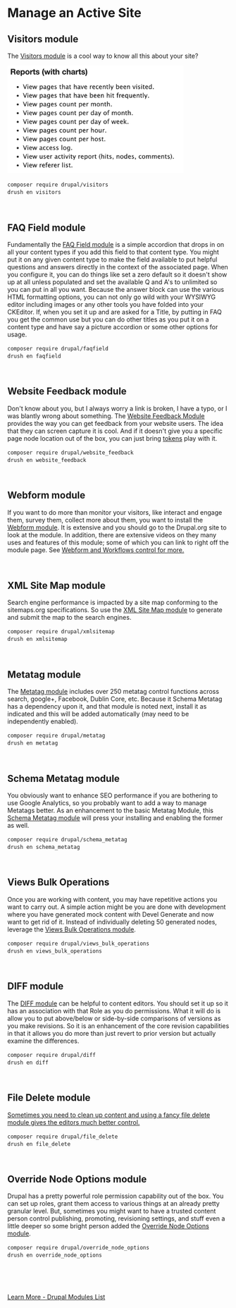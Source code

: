 
# Manage an Active Site

## Visitors module

The [Visitors module](https://www.drupal.org/project/visitors) is a cool way to know all this about your site?<br>

<img src="../modules/images/visitors.png"  width="400">


`composer require drupal/visitors`<br>
`drush en visitors`

<br>

## FAQ Field module

Fundamentally the [FAQ Field module](https://www.drupal.org/project/faqfield) is a simple accordion that drops in on all your content types if you add this field to that content type.  You might put it on any given content type to make the field available to put helpful questions and answers directly in the context of the associated page. When you configure it, you can do things like set a zero default so it doesn't show up at all unless populated and set the available Q and A's to unlimited so you can put in all you want.  Because the answer block can use the various HTML formatting options, you can not only go wild with your WYSIWYG editor including images or any other tools you have folded into your CKEditor.   If, when you set it up and are asked for a Title, by putting in FAQ you get the common use but you can do other titles as you put it on a content type and have say a picture accordion or some other options for usage. 

`composer require drupal/faqfield`<br>
`drush en faqfield`

<br>

## Website Feedback module

Don't know about you, but I always worry a link is broken, I have a typo, or I was blantly wrong about something.  The [Website Feedback Module](https://www.drupal.org/project/website_feedback) provides the way you can get feedback from your website users.  The idea that they can screen capture it is cool.  And if it doesn't give you a specific page node location out of the box, you can just bring [tokens](../modules/development.md#token-module) play with it.

`composer require drupal/website_feedback`<br>
`drush en website_feedback`

<br>

## Webform module

If you want to do more than monitor your visitors, like interact and engage them, survey them, collect more about them, you want to install the [Webform module](https://www.drupal.org/project/webform).  It is extensive and you should go to the Drupal.org site to look at the module.  In addition, there are extensive videos on they many uses and features of this module; some of which you can link to right off the module page.  See [Webform and Workflows control for more.](../modules/forms.md#webform-module-series)

<br>

## XML Site Map module

Search engine performance is impacted by a site map conforming to the sitemaps.org specifications.  So use the [XML Site Map module](https://www.drupal.org/project/xmlsitemap) to generate and submit the map to the search engines. 

`composer require drupal/xmlsitemap`<br>
`drush en xmlsitemap`

<br>

## Metatag module

The [Metatag module](https://www.drupal.org/project/metatag) includes over 250 metatag control functions across search, google+, Facebook, Dublin Core, etc.    Because it Schema Metatag has a dependency upon it, and that module is noted next, install it as indicated and this will be added automatically (may need to be independently enabled). 

`composer require drupal/metatag`<br>
`drush en metatag`

<br>

## Schema Metatag module

You obviously want to enhance SEO performance if you are bothering to use Google Analytics, so you probably want to add a way to manage Metatags better.  As an enhancement to the basic Metatag Module, this [Schema Metatag module](https://www.drupal.org/project/schema_metatag) will press your installing and enabling the former as well.

`composer require drupal/schema_metatag`<br>
`drush en schema_metatag`

<br>

## Views Bulk Operations

Once you are working with content, you may have repetitive actions you want to carry out.  A simple action might be you are done with development where you have generated mock content with Devel Generate and now want to get rid of it.  Instead of individually deleting 50 generated nodes, leverage the [Views Bulk Operations module](https://www.drupal.org/project/views_bulk_operations).

`composer require drupal/views_bulk_operations`<br>
`drush en views_bulk_operations`

<br>

## DIFF module

The [DIFF module](https://www.drupal.org/project/diff) can be helpful to content editors.  You should set it up so it has an association with that Role as you do permissions.  What it will do is allow you to put above/below or side-by-side comparisons of versions as you make revisions.  So it is an enhancement of the core revision capabilities in that it allows you do more than just revert to prior version but actually examine the differences.

`composer require drupal/diff`<br>
`drush en diff`

<br>

## File Delete module

[Sometimes you need to clean up content and using a fancy file delete module gives the editors much better control.](https://www.webwash.net/delete-files-instantly-using-fancy-file-delete-in-drupal/)

`composer require drupal/file_delete`<br>
`drush en file_delete`

<br>


## Override Node Options module

Drupal has a pretty powerful role permission capability out of the box.  You can set up roles, grant them access to various things at an already pretty granular level.  But, sometimes you might want to have a trusted content person control publishing, promoting, revisioning settings, and stuff even a little deeper so some bright person added the [Override Node Options module](https://www.drupal.org/project/override_node_options).  

`composer require drupal/override_node_options`<br>
`drush en override_node_options`







<br>
<br>
<br>

[Learn More - Drupal Modules List](../chapters.md#drupal-modules)
